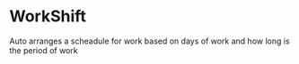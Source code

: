 # WorkShift
 Auto arranges a scheadule for work based on days of work and how long is the period of work
